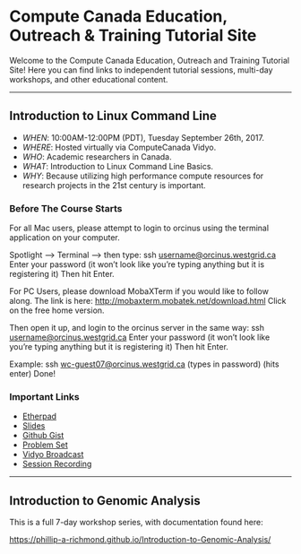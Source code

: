 # Compute Canada Education, Outreach & Training Tutorial Site

Welcome to the Compute Canada Education, Outreach and Training Tutorial Site! Here you can find links to independent tutorial sessions, multi-day workshops, and other educational content.

_____

## Introduction to Linux Command Line

+ *WHEN*: 10:00AM-12:00PM (PDT), Tuesday September 26th, 2017.    
+ *WHERE*:  Hosted virtually via ComputeCanada Vidyo.  
+ *WHO*:  Academic researchers in Canada.     
+ *WHAT*: Introduction to Linux Command Line Basics. 
+ *WHY*:  Because utilizing high performance compute resources for research projects in the 21st century is important.  

### Before The Course Starts
For all Mac users, please attempt to login to orcinus using the terminal application on your computer.

Spotlight —> Terminal —> then type: 
ssh username@orcinus.westgrid.ca
Enter your password (it won’t look like you’re typing anything but it is registering it)
Then hit Enter.

For PC Users, please download MobaXTerm if you would like to follow along.
The link is here:
http://mobaxterm.mobatek.net/download.html
Click on the free home version.

Then open it up, and login to the orcinus server in the same way:
ssh username@orcinus.westgrid.ca
Enter your password (it won’t look like you’re typing anything but it is registering it)
Then hit Enter.

Example:
ssh wc-guest07@orcinus.westgrid.ca
(types in password)
(hits enter)
Done!


### Important Links
+ [Etherpad](https://etherpad.openstack.org/p/EOT_Tutorial_IntroToLinuxCommandLine) 
+ [Slides](https://docs.google.com/presentation/d/1vaHO9tewJhnpn3CQkIADKnJka4SrKCFb2_zOMTOi7yc/edit#slide=id.g1deaa80ad7_0_0)
+ [Github Gist](https://gist.github.com/Phillip-a-richmond/a22f4e967c1fd56235f77fbe1c7936f8)
+ [Problem Set](https://github.com/Phillip-a-richmond/ComputeCanada_EOT/blob/master/IntroToLinuxProblemSet.txt)
+ [Vidyo Broadcast]()
+ [Session Recording]()


_____

## Introduction to Genomic Analysis

This is a full 7-day workshop series, with documentation found here:

https://phillip-a-richmond.github.io/Introduction-to-Genomic-Analysis/














